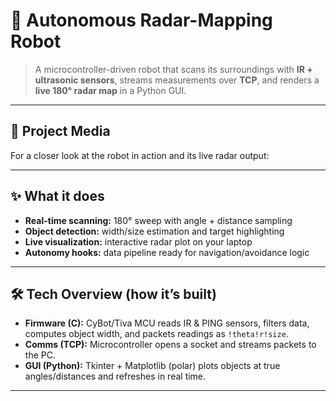 # 🤖 Autonomous Radar-Mapping Robot

> A microcontroller-driven robot that scans its surroundings with **IR + ultrasonic sensors**, streams measurements over **TCP**, and renders a **live 180° radar map** in a Python GUI.

---

## 📎 Project Media
For a closer look at the robot in action and its live radar output:



---

## ✨ What it does
- **Real-time scanning:** 180° sweep with angle + distance sampling  
- **Object detection:** width/size estimation and target highlighting  
- **Live visualization:** interactive radar plot on your laptop  
- **Autonomy hooks:** data pipeline ready for navigation/avoidance logic

---

## 🛠️ Tech Overview (how it’s built)
- **Firmware (C):** CyBot/Tiva MCU reads IR & PING sensors, filters data, computes object width, and packets readings as `!theta!r!size`.  
- **Comms (TCP):** Microcontroller opens a socket and streams packets to the PC.  
- **GUI (Python):** Tkinter + Matplotlib (polar) plots objects at true angles/distances and refreshes in real time.

---
